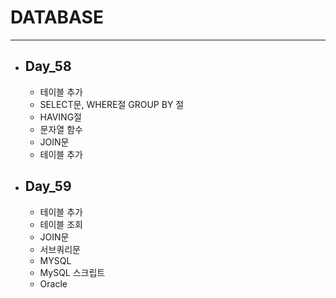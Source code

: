 # DATABASE
---

- ## Day_58
  - 테이블 추가
  - SELECT문, WHERE절 GROUP BY 절
  - HAVING절
  - 문자열 함수
  - JOIN문
  - 테이블 추가

- ## Day_59
  - 테이블 추가
  - 테이블 조회
  - JOIN문
  - 서브쿼리문
  - MYSQL
  - MySQL 스크립트
  - Oracle
